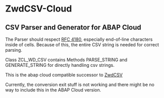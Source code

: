 # ZwdCSV-Cloud
## CSV Parser and Generator for ABAP Cloud

The Parser should respect [RFC 4180](https://tools.ietf.org/html/rfc4180), especially end-of-line characters inside of cells. Because of this, the entire CSV string is needed for correct parsing.

Class ZCL_WD_CSV contains Methods PARSE_STRING and GENERATE_STRING for directly handling csv strings.  

This is the abap cloud compatible successor to [ZwdCSV](https://github.com/WegnerDan/ZwdCSV)  

Currently, the conversion exit stuff is not working and there might be no way to include this in the ABAP Cloud version. 
